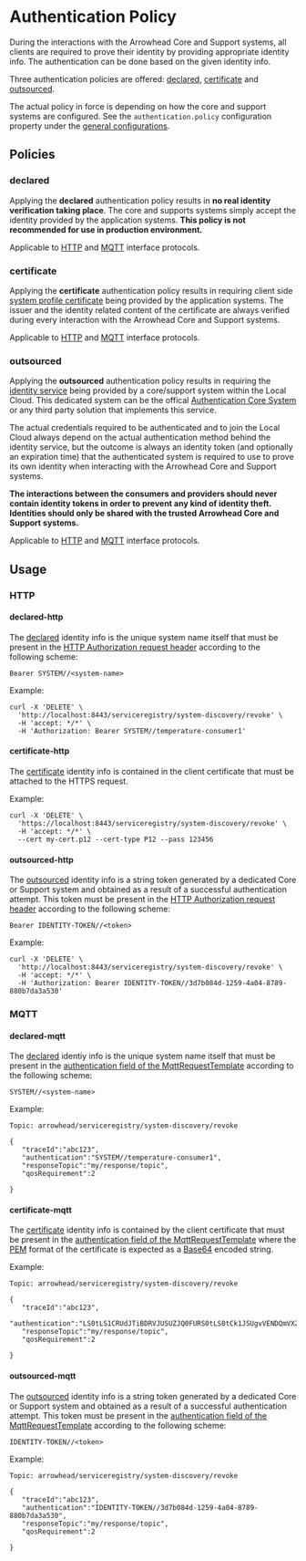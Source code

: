 # Authentication Policy

During the interactions with the Arrowhead Core and Support systems, all clients are required to prove their identity by providing appropriate identity info. The authentication can be done based on the given identity info.

Three authentication policies are offered: [declared](#declared), [certificate](#certificate) and [outsourced](#outsourced).

The actual policy in force is depending on how the core and support systems are configured. See the `authentication.policy` configuration property under the [general configurations](../general/general_config_props.md).

## Policies

### declared

Applying the **declared** authentication policy results in **no real identity verification taking place**. The core and supports systems simply accept the identity provided by the application systems. **This policy is not recommended for use in production environment.** 

Applicable to [HTTP](#declared-http) and [MQTT](#declared-mqtt) interface protocols.

### certificate

Applying the **certificate** authentication policy results in requiring client side [system profile certificate](../help/certificate-profiles.md/#system-profile) being provided by the application systems. The issuer and the identity related content of the certificate are always verified during every interaction with the Arrowhead Core and Support systems.

Applicable to [HTTP](#certificate-http) and [MQTT](#certificate-mqtt) interface protocols.

### outsourced

Applying the **outsourced** authentication policy results in requiring the [identity service](../assets/sd/5_0_0/identity_sd.pdf) being provided by a core/support system within the Local Cloud. This dedicated system can be the offical [Authentication Core System](../core_systems/authentication.md) or any third party solution that implements this service.

The actual credentials required to be authenticated and to join the Local Cloud always depend on the actual authentication method behind the identity service, but the outcome is always an identity token (and optionally an expiration time) that the authenticated system is required to use to prove its own identity when interacting with the Arrowhead Core and Support systems. 

**The interactions between the consumers and providers should never contain identity tokens in order to prevent any kind of identity theft. Identities should only be shared with the trusted Arrowhead Core and Support systems.**

Applicable to [HTTP](#outsourced-http) and [MQTT](#outsourced-mqtt) interface protocols.

## Usage

### HTTP

#### declared-http

The [declared](#declared) identity info is the unique system name itself that must be present in the [HTTP Authorization request header](https://datatracker.ietf.org/doc/html/rfc7235#section-4.2) according to the following scheme: 

~~~
Bearer SYSTEM//<system-name>
~~~

Example:

~~~
curl -X 'DELETE' \
  'http://localhost:8443/serviceregistry/system-discovery/revoke' \
  -H 'accept: */*' \
  -H 'Authorization: Bearer SYSTEM//temperature-consumer1'
~~~

#### certificate-http

The [certificate](#certificate) identity info is contained in the client certificate that must be attached to the HTTPS request.

Example:

~~~
curl -X 'DELETE' \
  'https://localhost:8443/serviceregistry/system-discovery/revoke' \
  -H 'accept: */*' \
  --cert my-cert.p12 --cert-type P12 --pass 123456
~~~

#### outsourced-http

The [outsourced](#outsourced) identity info is a string token generated by a dedicated Core or Support system and obtained as a result of a successful authentication attempt. This token must be present in the [HTTP Authorization request header](https://datatracker.ietf.org/doc/html/rfc7235#section-4.2) according to the following scheme: 

~~~
Bearer IDENTITY-TOKEN//<token>
~~~

Example:

~~~
curl -X 'DELETE' \
  'http://localhost:8443/serviceregistry/system-discovery/revoke' \
  -H 'accept: */*' \
  -H 'Authorization: Bearer IDENTITY-TOKEN//3d7b084d-1259-4a04-8789-880b7da3a530'
~~~

### MQTT

#### declared-mqtt

The [declared](#declared) identiy info is the unique system name itself that must be present in the [authentication field of the MqttRequestTemplate](../api/data-models/mqtt-request-template.md) according to the following scheme: 

~~~
SYSTEM//<system-name>
~~~

Example:

~~~
Topic: arrowhead/serviceregistry/system-discovery/revoke

{
   "traceId":"abc123",
   "authentication":"SYSTEM//temperature-consumer1",
   "responseTopic":"my/response/topic",
   "qosRequirement":2
   
}
~~~

#### certificate-mqtt

The [certificate](#certificate) identity info is contained by the client certificate that must be present in the [authentication field of the MqttRequestTemplate](../api/data-models/mqtt-request-template.md) where the [PEM](https://www.ssl.com/guide/pem-der-crt-and-cer-x-509-encodings-and-conversions/#ftoc-heading-1) format of the certificate is expected as a [Base64](https://datatracker.ietf.org/doc/html/rfc4648#section-4) encoded string.

Example:

~~~
Topic: arrowhead/serviceregistry/system-discovery/revoke

{
   "traceId":"abc123",
   "authentication":"LS0tLS1CRUdJTiBDRVJUSUZJQ0FURS0tLS0tCk1JSUgvVENDQmVXZ0...",
   "responseTopic":"my/response/topic",
   "qosRequirement":2
   
}
~~~

#### outsourced-mqtt

The [outsourced](#outsourced) identity info is a string token generated by a dedicated Core or Support system and obtained as a result of a successful authentication attempt. This token must be present in the [authentication field of the MqttRequestTemplate](../api/data-models/mqtt-request-template.md) according to the following scheme:

~~~
IDENTITY-TOKEN//<token>
~~~

Example:

~~~
Topic: arrowhead/serviceregistry/system-discovery/revoke

{
   "traceId":"abc123",
   "authentication":"IDENTITY-TOKEN//3d7b084d-1259-4a04-8789-880b7da3a530",
   "responseTopic":"my/response/topic",
   "qosRequirement":2
   
}
~~~
